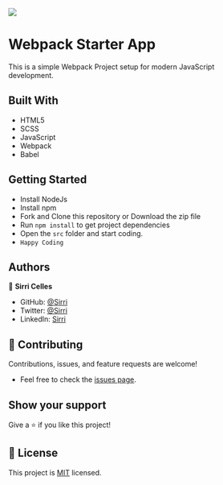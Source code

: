![](https://img.shields.io/badge/Microverse-blueviolet)

# Webpack Starter App
This is a simple Webpack Project setup for modern JavaScript development.


## Built With

- HTML5
- SCSS
- JavaScript
- Webpack
- Babel

## Getting Started

- Install NodeJs
- Install npm
- Fork and Clone this repository or Download the zip file
- Run `npm install` to get project dependencies
- Open the `src` folder and start coding.
- ``` Happy Coding ```
## Authors
👤 **Sirri Celles**

- GitHub: [@Sirri](https://github.com/SirriCelles)
- Twitter: [@Sirri](https://twitter.com/SirriCelles?t=fZl0blItFUQDC5vozH47nA&s=09)
- LinkedIn: [Sirri](https://www.linkedin.com/in/sirricelles)

## 🤝 Contributing

Contributions, issues, and feature requests are welcome!

- Feel free to check the [issues page](https://github.com/SirriCelles/webpack-starter/issues).

## Show your support

Give a ⭐️ if you like this project!


## 📝 License

This project is [MIT](https://github.com/git/git-scm.com/blob/main/MIT-LICENSE.txt) licensed.

